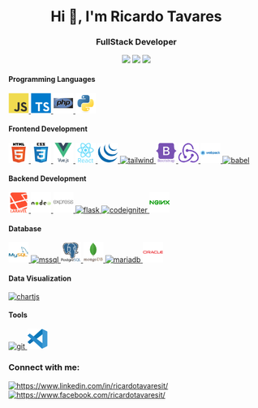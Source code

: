 <h1 align="center">Hi 👋, I'm Ricardo Tavares</h1>
<h3 align="center">FullStack Developer</h3>

<div align="center" style="display: inline_block">
  <img
    height="150"
    src="https://github-readme-stats.vercel.app/api?username=ricardotavaresit&show_icons=true&count_private=true&theme=darcula&hide_border=true&hide=issues,contribs"
  />
  <img
    height="150"
    src="https://github-readme-stats.vercel.app/api/top-langs/?username=ricardotavaresit&layout=compact&hide_border=true&theme=darcula&langs_count=6&hide=jupyter%20notebook,tex,css,php"
  />
  <img
    src="https://github-readme-streak-stats.herokuapp.com?user=ricardotavaresit&theme=darcula&hide_border=true&background=FFFFFF00"
  />
</div>

<h4 align="left">Programming Languages</h4>
<p align="left">
 <a href="https://www.linkedin.com/in/ricardotavaresit/" target="_blank" rel="noreferrer">
 <img src="https://raw.githubusercontent.com/devicons/devicon/master/icons/javascript/javascript-original.svg" alt="javascript" title="JavaScript" width="40" height="40"/>
  </a>
 
  <a href="https://www.linkedin.com/in/ricardotavaresit/" target="_blank" rel="noreferrer">
    <img
      src="https://raw.githubusercontent.com/devicons/devicon/master/icons/typescript/typescript-original.svg"
      alt="typescript"
      title="TypeScript"
      width="40"
      height="40"
    />
  </a>
 <a href="https://www.linkedin.com/in/ricardotavaresit/" target="_blank" rel="noreferrer">
    <img
      src="https://raw.githubusercontent.com/devicons/devicon/master/icons/php/php-original.svg"
      alt="php"
      title="PHP"
      width="40"
      height="40"
    />
  </a>
  <a href="https://www.linkedin.com/in/ricardotavaresit/" target="_blank" rel="noreferrer">
    <img
      src="https://raw.githubusercontent.com/devicons/devicon/master/icons/python/python-original.svg"
      alt="python"
      title="Python"
      width="40"
      height="40"
    />
  </a>
 
</p>
<h4 align="left">Frontend Development</h4>

<a href="https://www.linkedin.com/in/ricardotavaresit/" target="_blank" rel="noreferrer">
    <img
      src="https://raw.githubusercontent.com/devicons/devicon/master/icons/html5/html5-original-wordmark.svg"
      alt="html5"
      title="HTML5"
      width="40"
      height="40"
    />
  </a>
  
 <a href="https://www.linkedin.com/in/ricardotavaresit/" target="_blank" rel="noreferrer">
    <img
      src="https://raw.githubusercontent.com/devicons/devicon/master/icons/css3/css3-original-wordmark.svg"
      alt="css3"
      title="CSS3"
      width="40"
      height="40"
    />
  </a>
  
  <a href="https://www.linkedin.com/in/ricardotavaresit/" target="_blank" rel="noreferrer">
    <img
      src="https://raw.githubusercontent.com/devicons/devicon/master/icons/vuejs/vuejs-original-wordmark.svg"
      alt="vuejs"
      title="VueJS"
      width="40"
      height="40"
    />
  </a>
  <a href="https://www.linkedin.com/in/ricardotavaresit/" target="_blank" rel="noreferrer">
    <img
      src="https://raw.githubusercontent.com/devicons/devicon/master/icons/react/react-original-wordmark.svg"
      alt="react"
      title="React"
      width="40"
      height="40"
    />
  </a>
  
   <a href="https://www.linkedin.com/in/ricardotavaresit/" target="_blank" rel="noreferrer">
    <img
      src="https://raw.githubusercontent.com/devicons/devicon/master/icons/jquery/jquery-original.svg"
      alt="jQuery"
      title="jQuery"
      width="40"
      height="40"
    />
  </a>
  
  <a href="https://www.linkedin.com/in/ricardotavaresit/" target="_blank" rel="noreferrer">
    <img
      src="https://www.vectorlogo.zone/logos/tailwindcss/tailwindcss-icon.svg"
      alt="tailwind"
      title="TailwindCSS"
      width="40"
      height="40"
    />
  </a>

<a href="https://www.linkedin.com/in/ricardotavaresit/" target="_blank" rel="noreferrer">
    <img
      src="https://raw.githubusercontent.com/devicons/devicon/master/icons/bootstrap/bootstrap-plain-wordmark.svg"
      alt="bootstrap"
      title="Bootstrap"
      width="40"
      height="40"
    />
  </a>
  
  
 
   <a href="https://www.linkedin.com/in/ricardotavaresit/" target="_blank" rel="noreferrer">
    <img
      src="https://raw.githubusercontent.com/devicons/devicon/master/icons/redux/redux-original.svg"
      alt="redux"
      title="Redux"
      width="40"
      height="40"
    />
  </a>
  <a href="https://www.linkedin.com/in/ricardotavaresit/" target="_blank" rel="noreferrer">
    <img
      src="https://raw.githubusercontent.com/devicons/devicon/d00d0969292a6569d45b06d3f350f463a0107b0d/icons/webpack/webpack-original-wordmark.svg"
      alt="webpack"
      title="Webpack"
      width="40"
      height="40"
    />
  </a>
  
  <a href="https://www.linkedin.com/in/ricardotavaresit/" target="_blank" rel="noreferrer">
    <img
      src="https://www.vectorlogo.zone/logos/babeljs/babeljs-icon.svg"
      alt="babel"
      title="Babel"
      width="40"
      height="40"
    />
  </a>

  

<h4 align="left">Backend Development</h4>
<a href="https://www.linkedin.com/in/ricardotavaresit/" target="_blank" rel="noreferrer">
    <img
      src="https://raw.githubusercontent.com/devicons/devicon/master/icons/laravel/laravel-plain-wordmark.svg"
      alt="laravel"
      title="Laravel"
      width="40"
      height="40"
    />
  </a>

 <a href="https://www.linkedin.com/in/ricardotavaresit/" target="_blank" rel="noreferrer">
    <img
      src="https://raw.githubusercontent.com/devicons/devicon/master/icons/nodejs/nodejs-original-wordmark.svg"
      alt="nodejs"
      title="NodeJS"
      width="40"
      height="40"
    />
  </a>
  
<a href="https://www.linkedin.com/in/ricardotavaresit/" target="_blank" rel="noreferrer">
    <img
      src="https://raw.githubusercontent.com/devicons/devicon/master/icons/express/express-original-wordmark.svg"
      alt="express"
      title="Express"
      width="40"
      height="40"
    />
  </a>
   <a href="https://www.linkedin.com/in/ricardotavaresit/" target="_blank" rel="noreferrer">
    <img
      src="https://www.vectorlogo.zone/logos/pocoo_flask/pocoo_flask-icon.svg"
      alt="flask"
      title="Flask"
      width="40"
      height="40"
    />
  </a>
  
  
 <a href="https://www.linkedin.com/in/ricardotavaresit/" target="_blank" rel="noreferrer">
    <img
      src="https://cdn.worldvectorlogo.com/logos/codeigniter.svg"
      alt="codeigniter"
      title="CodeIgniter"
      width="40"
      height="40"
    />
  </a>
  
  <a href="https://www.linkedin.com/in/ricardotavaresit/" target="_blank" rel="noreferrer">
    <img
      src="https://raw.githubusercontent.com/devicons/devicon/master/icons/nginx/nginx-original.svg"
      alt="nginx"
      title="Nginx"
      width="40"
      height="40"
    />
  </a>
 

<h4 align="left">Database</h4>
<a href="https://www.linkedin.com/in/ricardotavaresit/" target="_blank" rel="noreferrer">
    <img
      src="https://raw.githubusercontent.com/devicons/devicon/master/icons/mysql/mysql-original-wordmark.svg"
      alt="mysql"
      title="MySql"
      width="40"
      height="40"
    />
  </a>
  
   <a href="https://www.linkedin.com/in/ricardotavaresit/" target="_blank" rel="noreferrer">
    <img
      src="https://www.svgrepo.com/show/303229/microsoft-sql-server-logo.svg"
      alt="mssql"
      title="MSSql"
      width="40"
      height="40"
    />
  </a>
  
   <a href="https://www.linkedin.com/in/ricardotavaresit/" target="_blank" rel="noreferrer">
    <img
      src="https://raw.githubusercontent.com/devicons/devicon/master/icons/postgresql/postgresql-original-wordmark.svg"
      alt="postgresql"
      title="PostgreSql"
      width="40"
      height="40"
    />
  </a>
  
   <a href="https://www.linkedin.com/in/ricardotavaresit/" target="_blank" rel="noreferrer">
    <img
      src="https://raw.githubusercontent.com/devicons/devicon/master/icons/mongodb/mongodb-original-wordmark.svg"
      alt="mongodb"
      title="MongoDB"
      width="40"
      height="40"
    />
  </a>
<a href="https://www.linkedin.com/in/ricardotavaresit/" target="_blank" rel="noreferrer">
    <img
      src="https://www.vectorlogo.zone/logos/mariadb/mariadb-icon.svg"
      alt="mariadb"
      title="MariaDB"
      width="40"
      height="40"
    />
  </a>
  
   <a href="https://www.linkedin.com/in/ricardotavaresit/" target="_blank" rel="noreferrer">
    <img
      src="https://raw.githubusercontent.com/devicons/devicon/master/icons/oracle/oracle-original.svg"
      alt="oracle"
      title="Oracle"
      width="40"
      height="40"
    />
  </a>

 
  
<h4 align="left">Data Visualization</h4>

<a href="https://www.linkedin.com/in/ricardotavaresit/" target="_blank" rel="noreferrer">
    <img
      src="https://www.chartjs.org/media/logo-title.svg"
      alt="chartjs"
      title="ChartJS"
      width="40"
      height="40"
    />
  </a>
  


<h4 align="left">Tools</h4>
<a href="https://www.linkedin.com/in/ricardotavaresit/" target="_blank" rel="noreferrer">
    <img
      src="https://www.vectorlogo.zone/logos/git-scm/git-scm-icon.svg"
      alt="git"
      title="GIT"
      width="40"
      height="40"
    />
  </a>
  
  
    

<a href="https://www.linkedin.com/in/ricardotavaresit/" target="_blank" rel="noreferrer">
    <img
      src="https://raw.githubusercontent.com/devicons/devicon/master/icons/vscode/vscode-original.svg"
      alt="VsCode"
      title="VsCode"
      width="40"
      height="40"
    />
  </a>
  

  
  

<h3 align="left">Connect with me:</h3>
<p align="left">
<a href="https://linkedin.com/in/https://www.linkedin.com/in/ricardotavaresit/" target="blank"><img align="center" src="https://raw.githubusercontent.com/rahuldkjain/github-profile-readme-generator/master/src/images/icons/Social/linked-in-alt.svg" alt="https://www.linkedin.com/in/ricardotavaresit/" height="30" width="40" /></a>
<a href="https://fb.com/https://www.facebook.com/ricardotavaresit/" target="blank"><img align="center" src="https://raw.githubusercontent.com/rahuldkjain/github-profile-readme-generator/master/src/images/icons/Social/facebook.svg" alt="https://www.facebook.com/ricardotavaresit/" height="30" width="40" /></a>
</p>

       
       

 

 
</div>
